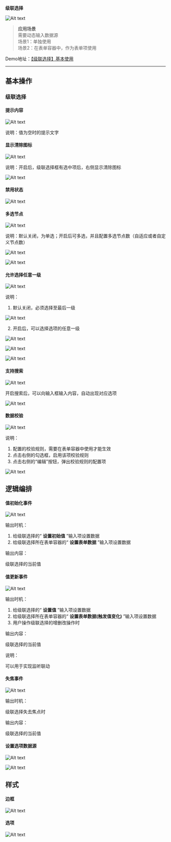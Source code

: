  **级联选择** 

![Alt text](img/image.png)

> **应用场景**\
需要动态输入数据源\
场景1：单独使用\
场景2：在表单容器中，作为表单项使用

Demo地址：[【级联选择】基本使用](https://my.mybricks.world/mybricks-app-pcspa/index.html?id=471443142033477)

----

## 基本操作
### 级联选择
#### 提示内容

![Alt text](img/image-1.png)

说明：值为空时的提示文字
#### 显示清除图标

![Alt text](img/image-2.png)

说明：开启后，级联选择框有选中项后，右侧显示清除图标

![Alt text](img/image-3.png)
#### 禁用状态

![Alt text](img/image-4.png)
#### 多选节点

![Alt text](img/image-5.png)

说明：默认关闭，为单选；开启后可多选，并且配置多选节点数（自适应或者自定义节点数）

![Alt text](img/image-6.png)

![Alt text](img/image-7.png)
#### 允许选择任意一级

![Alt text](img/image-8.png)

说明：

1.  默认关闭，必须选择至最后一级

![Alt text](img/image-9.png)

2.  开启后，可以选择选项的任意一级

![Alt text](img/image-10.png)

![Alt text](img/image-11.png)

![Alt text](img/image-12.png)
#### 支持搜索

![Alt text](img/image-13.png)

开启搜索后，可以向输入框输入内容，自动出现对应选项

![Alt text](img/image-14.png)
#### 数据校验

![Alt text](img/image-15.png)

说明：

1.  配置的校验规则，需要在表单容器中使用才能生效
2.  点击右侧的勾选框，启用该项校验规则
3.  点击右侧的“编辑”按钮，弹出校验规则的配置项

![Alt text](img/image-16.png)
## 逻辑编排
#### 值初始化事件

![Alt text](img/image-17.png)

输出时机：

1.  给级联选择的“ **设置初始值** ”输入项设置数据
2.  给级联选择所在表单容器的“ **设置表单数据** ”输入项设置数据

输出内容：

级联选择的当前值
#### 值更新事件

![Alt text](img/image-18.png)

输出时机：

1.  给级联选择的“ **设置值** ”输入项设置数据
2.  给级联选择所在表单容器的“ **设置表单数据(触发值变化)** ”输入项设置数据
3.  用户操作级联选择的增删改操作时

输出内容：

级联选择的当前值

说明：

可以用于实现监听联动
#### 失焦事件

![Alt text](img/image-19.png)

输出时机：

级联选择失去焦点时

输出内容：

级联选择的当前值
#### 设置选项数据源

![Alt text](img/image-20.png)

![Alt text](img/image-21.png)
## 样式
#### 边框

![Alt text](img/image-22.png)
#### 选项

![Alt text](img/image-23.png)